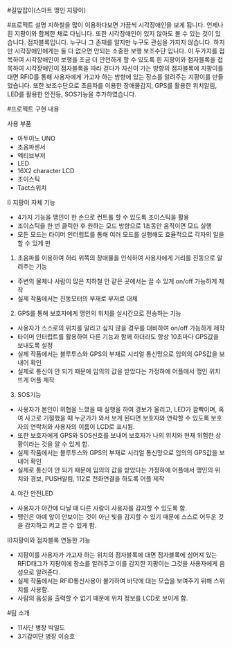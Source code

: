 #길앞잡이(스마트 맹인 지팡이)

#프로젝트 설명
지하철을 많이 이용하다보면 가끔씩 시각장애인을 보게 됩니다. 언제나 흰 지팡이와 함께한 채로
다닙니다. 또한 시각장애인이 있지 않아도 볼 수 있는 것이 있습니다. 점자블록입니다. 누구나
그 존재를 알지만 누구도 관심을 가지지 않습니다. 하지만 시각장애인에게는 둘 다 없으면 안되는
소중한 보행 보조수단 입니다. 이 두가지를 접목하여 시각장애인이 보행을 조금 더 안전하게 할 수
있도록 흰 지팡이와 점자블록을 접목하여 시각장애인이 점자블록을 따라 걷다가 자신이 가는 방향의
점자블록에 지팡이를 대면 RFID를 통해 사용자에게 가고자 하는 방향에 있는 장소를 알려주는
지팡이를 만들었습니다. 또한 보조수단으로 초음파를 이용한 장애물감지, GPS를 활용한 위치알림,
LED를 활용한 안전등, SOS기능을 추가하였습니다.

#프로젝트 구현 내용

사용 부품
- 아두이노 UNO
- 초음파센서
- 엑티브부저
- LED
- 16X2 character LCD
- 조이스틱
- Tact스위치

I) 지팡이 자체 기능
 - 4가지 기능을 맹인이 한 손으로 컨트롤 할 수 있도록 조이스틱을 활용
 - 조이스틱을 한 번 클릭한 후 원하는 모드 방향으로 1초동안 움직이면 모드 실행
 - 모든 모드는 타이머 인터럽트를 통해 여러 모드를 실행해도 효율적으로 각자의 일을 할 수 있게 만
 
1. 초음파를 이용하여 허리 위쪽의 장애물을 인식하여 사용자에게 거리를 진동으로 알려주는 기능
 - 주변의 물체나 사람이 많은 지하철 안 같은 곳에서는 끌 수 있게 on/off 가능하게 제작
 - 실제 작품에서는 진동모터의 부재로 부저로 대체

2. GPS를 통해 보호자에게 맹인의 위치를 실시간으로 전송하는 기능
 - 사용자가 스스로의 위치를 알리고 싶지 않을 경우를 대비하여 on/off 가능하게 제작
 - 타이머 인터럽트를 활용하여 다른 기능과 함께 하더라도 항상 10초마다 GPS값을 보내도록 설정
 - 실제 작품에서는 블루투스와 GPS의 부재로 시리얼 통신망으로 임의의 GPS값을 보내어 확인
 - 실제로 통신이 안 되기 때문에 임의의 값을 받았다는 가정하에 어플에서 맹인 위치 뜨게 어플 제작

3. SOS기능
 - 사용자가 본인이 위협을 느꼈을 때 실행을 하여 경보가 울리고, LED가 깜빡이며, 혹여 사고로 기절했을 때
   누군가가 와서 보게 된다면 보호자와 연락할 수 있도록 보호자의 연락처와 사용자의 이름이 LCD로 표시됨.
 - 또한 보호자에게 GPS와 SOS신호를 보내어 보호자가 나의 위치와 현재 위험한 상황이라는 것을 알 수 있게 함.
 - 실제 작품에서는 블루투스와 GPS의 부재로 시리얼 통신망으로 임의의 GPS값을 보내어 확인
 - 실제로 통신이 안 되기 때문에 임의의 값을 받았다는 가정하에 어플에서 맹인의 위치와 경보, PUSH알림,
   112로 전화연결을 하도록 어플 제작
   
4. 야간 안전LED
 - 사용자가 야간에 다닐 때 다른 사람이 사용자를 감지할 수 있도록 함.
 - 맹인은 아예 앞이 안보이는 것이 아닌 빛을 감지할 수 있기 때문에 스스로 어두운 것을 감지하고 켜고 끌 수 있게 함.
 
 II)지팡이와 점자블록 연동한 기능
  - 지팡이를 사용자가 가고자 하는 위치의 점자블록에 대면 점자블록에 심어져 있는 RFID태그가 지팡이에 장소를
    알려주고 이를 감지한 지팡이는 그것을 사용자에게 음성으로 알려준다.
  - 실제 작품에서는 RFID통신사용이 불가하여 바닥에 대는 모습을 보여주기 위해 스위치를 사용함.
  - 사람의 음성을 출력할 수 없기 때문에 위치 정보를 LCD로 보이게 함.
  
  #팀 소개
   - 11사단 병장 박일도
   - 3기갑여단 병장 이승호
